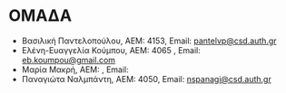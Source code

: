 # ΟΜΑΔΑ
* Βασιλική Παντελοπούλου, ΑΕΜ: 4153, Email: pantelvp@csd.auth.gr
* Ελένη-Ευαγγελία Κούμπου, ΑΕΜ: 4065 , Email: eb.koumpou@gmail.com
* Μαρία Μακρή, ΑΕΜ: , Email:
* Παναγιώτα Ναλμπάντη, ΑΕΜ: 4050, Email: nspanagi@csd.auth.gr